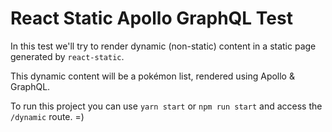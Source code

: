 # React Static Apollo GraphQL Test

In this test we'll try to render dynamic (non-static) content in a static page generated by `react-static`.

This dynamic content will be a pokémon list, rendered using Apollo & GraphQL.

To run this project you can use `yarn start` or `npm run start` and access the `/dynamic` route. =)
